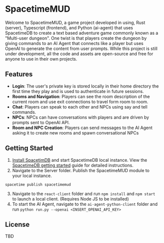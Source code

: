 # SpacetimeMUD
Welcome to SpacetimeMUD, a game project developed in using, Rust (server), Typescript (frontend), and Python (ai-agent) that uses SpacetimeDB to create a text based adventure game commonly known as a "Multi-user dungeon". One twist is that players create the dungeon by giving commands to an AI Agent that connects like a player but uses OpenAI to generate the content from user prompts. While this project is still under development, all the code and assets are open-source and free for anyone to use in their own projects.

## Features

-   **Login**: The user's private key is stored locally in their home directory the first time they play and is used to authenticate in future sessions.
-  **Rooms and Navigation**: Players can see the room description of the current room and use exit connections to travel form room to room.
- **Chat**: Players can speak to each other and NPCs using say and tell commands.
- **NPCs**: NPCs can have conversations with players and are driven by prompts sent to OpenAI API.
-   **Room and NPC Creation**: Players can send messages to the AI Agent asking it to create new rooms and spawn conversational NPCs


## Getting Started

1. [Install SpacetimDB](https://spacetimedb.com/install) and start SpacetimeDB local instance. View the [SpacetimeDB getting started](https://spacetimedb.com/docs/getting-started) guide for detailed instructions.
2. Navigate to the Server folder. Publish the SpacetimeMUD module to your local instance.

`spacetime publish spacetimemud`

3. Navigate to the `react-client` folder and run `npm install` and `npm start` to launch a local client. (Requires Node JS to be installed)
4. To start the AI Agent, navigate to the `ai-agent-python-client` folder and run `python run.py --openai <INSERT_OPENAI_API_KEY>`

## License

TBD